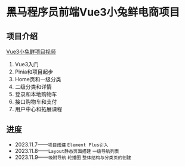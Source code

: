 # 黑马程序员前端Vue3小兔鲜电商项目


## 项目介绍

[Vue3小兔鲜项目视频](https://www.bilibili.com/video/BV1Ac411K7EQ?p=22&spm_id_from=pageDriver&vd_source=dc3fbe24cdee834b2736194bdadc19e7)

1. Vue3入门 
2. Pinia和项目起步 
3. Home页和一级分类
4. 二级分类和详情
5. 登录和本地购物车 
  6. 接口购物车和支付 
  7. 用户中心和拓展课程

## 进度

+ 2023.11.7——`项目搭建` `Element Plus引入`
+ 2023.11.8——`Layout静态页面搭建` `一级导航列表` 
+ 2023.11.9——`吸附导航` `轮播图` `整体结构与分类页的创建`

